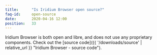 ```yaml
---
title:		"Is Iridium Browser open source?"
faq-id:		open-source
date:		2020-04-16 12:00
position:	33
---
```

Iridium Browser is both open and libre, and does not use any proprietary components. Check out the [source code]({{ '/downloads/source' | relative_url }} "Iridium Browser - source code").